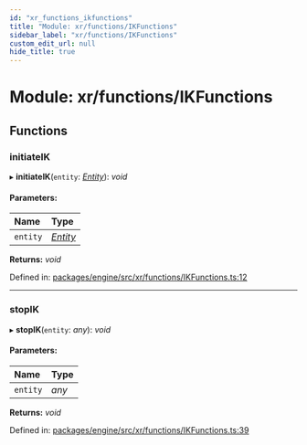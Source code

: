 ```yaml
---
id: "xr_functions_ikfunctions"
title: "Module: xr/functions/IKFunctions"
sidebar_label: "xr/functions/IKFunctions"
custom_edit_url: null
hide_title: true
---
```


# Module: xr/functions/IKFunctions

## Functions

### initiateIK

▸ **initiateIK**(`entity`: [*Entity*](../classes/ecs_classes_entity.entity.md)): *void*

#### Parameters:

Name | Type |
:------ | :------ |
`entity` | [*Entity*](../classes/ecs_classes_entity.entity.md) |

**Returns:** *void*

Defined in: [packages/engine/src/xr/functions/IKFunctions.ts:12](https://github.com/xr3ngine/xr3ngine/blob/716a06460/packages/engine/src/xr/functions/IKFunctions.ts#L12)

___

### stopIK

▸ **stopIK**(`entity`: *any*): *void*

#### Parameters:

Name | Type |
:------ | :------ |
`entity` | *any* |

**Returns:** *void*

Defined in: [packages/engine/src/xr/functions/IKFunctions.ts:39](https://github.com/xr3ngine/xr3ngine/blob/716a06460/packages/engine/src/xr/functions/IKFunctions.ts#L39)
